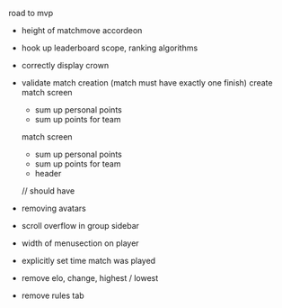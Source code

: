 road to mvp

-   height of matchmove accordeon

-   hook up leaderboard scope, ranking algorithms
-   correctly display crown
-   validate match creation (match must have exactly one finish)
    create match screen

    -   sum up personal points
    -   sum up points for team

    match screen

    -   sum up personal points
    -   sum up points for team
    -   header

    // should have

-   removing avatars
-   scroll overflow in group sidebar
-   width of menusection on player
-   explicitly set time match was played

-   remove elo, change, highest / lowest
-   remove rules tab
